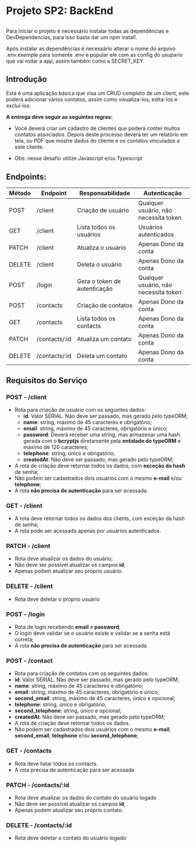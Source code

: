 # Projeto SP2: BackEnd

##

Para iniciar o projeto é necessário instalar todas as dependências e DevDependencias, para isso basta dar um npm install.

Após instalar as dependências é necessário alterar o nome do arquivo .env.exemple para somente .env e popular ele com as config do usupario que vai rodar a app, assim também como a SECRET_KEY.

## Introdução

Está é uma aplicação básica que visa um CRUD completo de um client, este poderá adicionar vários contatos, assim como visualiza-los, edita-los e excluí-los.

**A entrega deve seguir as seguintes regras:**

- Você deverá criar um cadastro de clientes que poderá conter muitos contatos associados. Depois deste processo deverá ter um relatório em tela, ou PDF que mostre dados do cliente e os contatos vinculados a este cliente.

- Obs: nesse desafio utilize Javascript e/ou Typescript

## Endpoints:

| Método | Endpoint      | Responsabilidade             | Autenticação                          |
| ------ | ------------- | ---------------------------- | ------------------------------------- |
| POST   | /client       | Criação de usuário           | Qualquer usuário, não necessita token |
| GET    | /client       | Lista todos os usuários      | Usuários autenticados                 |
| PATCH  | /client       | Atualiza o usuário           | Apenas Dono da conta                  |
| DELETE | /client       | Deleta o usuário             | Apenas Dono da conta                  |
| POST   | /login        | Gera o token de autenticação | Qualquer usuário, não necessita token |
| POST   | /contacts     | Criação de contatos          | Apenas Dono da conta                  |
| GET    | /contacts     | Lista todos os contacts      | Apenas Dono da conta                  |
| PATCH  | /contacts/:id | Atualiza um contato          | Apenas Dono da conta                  |
| DELETE | /contacts/:id | Deleta um contato            | Apenas Dono da conta                  |

## Requisitos do Serviço

### POST - /client

- Rota para criação de usuário com os seguintes dados:
  - **id**: Valor SERIAL. Não deve ser passado, mas gerado pelo typeORM;
  - **name**: string, máximo de 45 caracteres e obrigatório;
  - **email**: string, máximo de 45 caracteres, obrigatório e único;
  - **password**: Deverá receber uma string, mas armazenar uma hash gerada com o **bcryptjs** diretamente pela **entidade do typeORM** e máximo de 120 caracteres;
  - **telephone**: string, único e obrigatório;
  - **createdAt**: Não deve ser passado, mas gerado pelo typeORM;
- A rota de criação deve retornar todos os dados, com **exceção da hash** de senha;
- Não podem ser cadastrados dois usuários com o mesmo **e-mail** e/ou **telephone**;
- A rota **não precisa de autenticação** para ser acessada.

### GET - /client

- A rota deve retornar todos os dados dos clients, com exceção da hash de senha;
- A rota pode ser acessada apenas por usuários autenticados.

### PATCH - /client

- Rota deve atualizar os dados do usuário;
- Não deve ser possível atualizar os campos **id**;
- Apenas podem atualizar seu próprio usuário.

### DELETE - /client

- Rota deve deletar o próprio usuário

### POST - /login

- Rota de login recebendo **email** e **password**;
- O login deve validar se o usuário existe e validar se a senha está correta;
- A rota **não precisa de autenticação** para ser acessada.

### POST - /contact

- Rota para criação de contatos com os seguintes dados:
- **id**: Valor SERIAL. Não deve ser passado, mas gerado pelo typeORM;
- **name**: string, máximo de 45 caracteres e obrigatório;
- **email**: string, máximo de 45 caracteres, obrigatório e único;
- **second_email**: string, máximo de 45 caracteres, único e opicional;
- **telephone**: string, único e obrigatório;
- **second_telephone**: string, único e opcional;
- **createdAt**: Não deve ser passado, mas gerado pelo typeORM;
- A rota de criação deve retornar todos os dados.
- Não podem ser cadastrados dois usuários com o mesmo **e-mail**, **second_email**, **telephone** e/ou **second_telephone**;

### GET - /contacts

- Rota deve listar todos os contacts.
- A rota precisa de autenticação para ser acessada

### PATCH - /contacts/:id

- Rota deve atualizar os dados do contato do usuário logado
- Não deve ser possível atualizar os campos **id**;
- Apenas podem atualizar seu próprio contato.

### DELETE - /contacts/:id

- Rota deve deletar o contato do usuário logado
